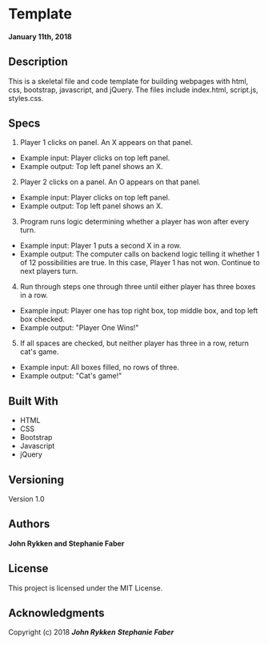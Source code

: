 # Template

#### January 11th, 2018


## Description

This is a skeletal file and code template for building webpages with html, css, bootstrap, javascript, and jQuery. The files include index.html, script.js, styles.css.

## Specs

1. Player 1 clicks on panel. An X appears on that panel.
* Example input: Player clicks on top left panel.
* Example output: Top left panel shows an X.

2. Player 2 clicks on a panel. An O appears on that panel.
* Example input: Player clicks on top left panel.
* Example output: Top left panel shows an X.

3. Program runs logic determining whether a player has won after every turn.
* Example input: Player 1 puts a second X in a row.
* Example output: The computer calls on backend logic telling it whether 1 of 12 possibilities are true. In this case, Player 1 has not won. Continue to next players turn.

4. Run through steps one through three until either player has three boxes in a row.
* Example input: Player one has top right box, top middle box, and top left box checked.
* Example output: "Player One Wins!"

5. If all spaces are checked, but neither player has three in a row, return cat's game.
* Example input: All boxes filled, no rows of three.  
* Example output: "Cat's game!"


## Built With

* HTML
* CSS
* Bootstrap
* Javascript
* jQuery


## Versioning

Version 1.0

## Authors

**John Rykken and Stephanie Faber**

## License

This project is licensed under the MIT License.

## Acknowledgments

Copyright (c) 2018 **_John Rykken_** **_Stephanie Faber_**
